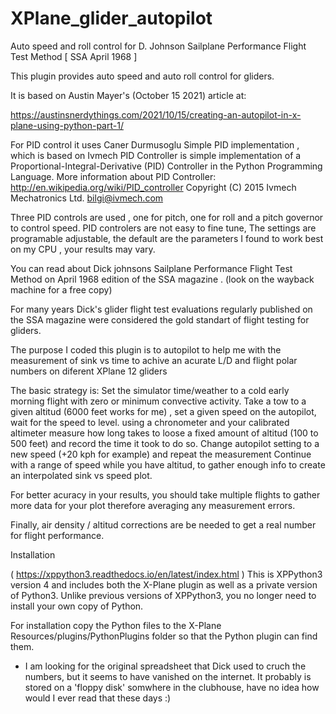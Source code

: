 # XPlane_glider_autopilot
Auto speed and roll control for D. Johnson Sailplane Performance Flight Test Method [ SSA April 1968 ]

This plugin provides auto speed and auto roll control for gliders. 

It is based on Austin Mayer's (October 15 2021) article at:

https://austinsnerdythings.com/2021/10/15/creating-an-autopilot-in-x-plane-using-python-part-1/

For PID control it uses Caner Durmusoglu Simple PID implementation , which is based on 
Ivmech PID Controller is simple implementation of a Proportional-Integral-Derivative (PID) Controller in the Python Programming Language.  More information about PID Controller: http://en.wikipedia.org/wiki/PID_controller
Copyright (C) 2015 Ivmech Mechatronics Ltd. <bilgi@ivmech.com>


Three PID controls are used , one for pitch, one for roll and a pitch governor to control speed. 
PID controlers are not easy to fine tune, The settings are programable adjustable, the default are the parameters I found to work best on my CPU , your results may vary. 

You can read about Dick johnsons Sailplane Performance Flight Test Method on April 1968 edition of the SSA magazine . (look on the wayback machine for a free copy)

For many years Dick's glider flight test evaluations regularly published on the SSA magazine were considered the gold standart of flight testing for gliders. 

The purpose I coded this plugin is to autopilot to help me with the measurement of sink vs time to achive an acurate L/D and flight polar numbers on diferent XPlane 12 gliders

The basic strategy is:
Set the simulator time/weather to a cold early morning flight with zero or minimum convective activity.
Take a tow to a given altitud (6000 feet works for me) , set a given speed on the autopilot, wait for the speed to level.
using a chronometer and your calibrated altimeter measure how long takes to loose a fixed amount of altitud (100 to 500 feet) and record the time it took to do so. 
Change autopilot setting to a new speed (+20 kph for example) and repeat the measurement
Continue with a range of speed while you have altitud, to gather enough info to create an interpolated sink vs speed plot.

For better acuracy in your results, you should take multiple flights to gather more data for your plot therefore averaging any measurement errors. 

Finally, air density / altitud corrections are be needed to get a real number for flight performance. 




Installation

( https://xppython3.readthedocs.io/en/latest/index.html ) This is XPPython3 version 4 and includes both the X-Plane plugin as well as a private version of Python3. Unlike previous versions of XPPython3, you no longer need to install your own copy of Python.

For installation copy the Python files to the X-Plane Resources/plugins/PythonPlugins folder so that the Python plugin can find them.


* I am looking for the original spreadsheet that Dick used to cruch the numbers, but it seems to have vanished on the internet. It probably is stored on a 'floppy disk' somwhere in the clubhouse, have no idea how would I ever read that these days :) 